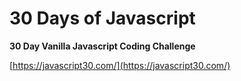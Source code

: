 # 30 Days of Javascript
**30 Day Vanilla Javascript Coding Challenge**

[https://javascript30.com/](https://javascript30.com/)
